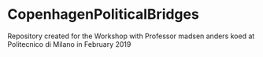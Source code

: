 # CopenhagenPoliticalBridges
Repository created for the Workshop with Professor madsen anders koed at Politecnico di Milano in February 2019
